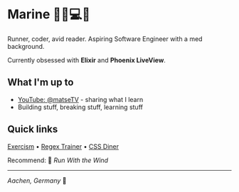 # Marine 🏃‍♀️💻📖

Runner, coder, avid reader. Aspiring Software Engineer with a med background.

Currently obsessed with **Elixir** and **Phoenix LiveView**.

## What I'm up to
- [YouTube: @matseTV](https://www.youtube.com/@matseTV) - sharing what I learn
- Building stuff, breaking stuff, learning stuff

## Quick links
[Exercism](https://exercism.org/dashboard) • [Regex Trainer](https://regexone.com/) • [CSS Diner](https://cssdiner.com/)

Recommend: 🍿 *Run With the Wind*

---
*Aachen, Germany* 📍

